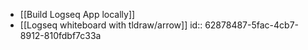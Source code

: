 - [[Build Logseq App locally]]
- [[Logseq whiteboard with tldraw/arrow]]
  id:: 62878487-5fac-4cb7-8912-810fdbf7c33a